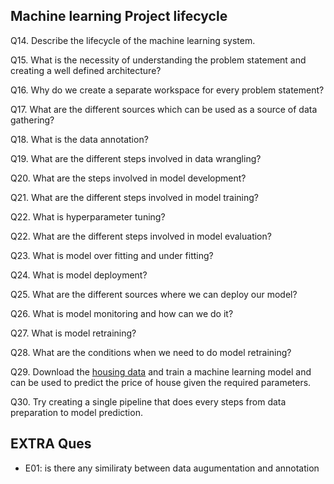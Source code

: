 ## Machine learning Project lifecycle

Q14. Describe the lifecycle of the machine learning system.

Q15. What is the necessity of understanding the problem statement and creating a well defined architecture?

Q16. Why do we create a separate workspace for every problem statement?

Q17. What are the different sources which can be used as a source of data gathering?

Q18. What is the data annotation?

Q19. What are the different steps involved in data wrangling?

Q20. What are the steps involved in model development?

Q21. What are the different steps involved in model training?

Q22. What is hyperparameter tuning?

Q22. What are the different steps involved in model evaluation?

Q23. What is model over fitting and under fitting?

Q24. What is model deployment?

Q25. What are the different sources where we can deploy our model?

Q26. What is model monitoring and how can we do it?

Q27. What is model retraining?

Q28. What are the conditions when we need to do model retraining?

Q29. Download the [housing data](https://www.dcc.fc.up.pt/~ltorgo/Regression/cal_housing.html) and train a machine learning model and can be used to predict the price of house given the required parameters.

Q30. Try creating a single pipeline that does every steps from data preparation to model prediction.

## EXTRA Ques

- E01: is there any similiraty between data augumentation and annotation

